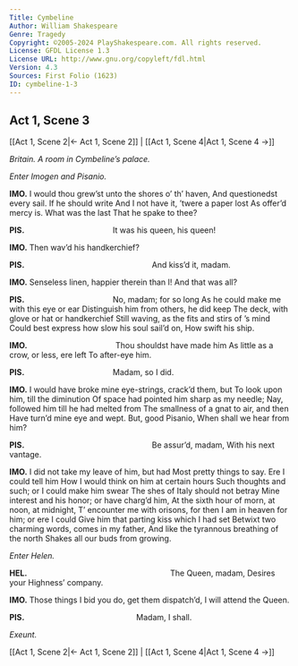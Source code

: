 ```yaml
---
Title: Cymbeline
Author: William Shakespeare
Genre: Tragedy
Copyright: ©2005-2024 PlayShakespeare.com. All rights reserved.
License: GFDL License 1.3
License URL: http://www.gnu.org/copyleft/fdl.html
Version: 4.3
Sources: First Folio (1623)
ID: cymbeline-1-3
---
```


## Act 1, Scene 3
[[Act 1, Scene 2|← Act 1, Scene 2]] | [[Act 1, Scene 4|Act 1, Scene 4 →]]

*Britain. A room in Cymbeline’s palace.*

*Enter Imogen and Pisanio.*

**IMO.**
I would thou grew’st unto the shores o’ th’ haven,
And questionedst every sail. If he should write
And I not have it, ’twere a paper lost
As offer’d mercy is. What was the last
That he spake to thee?

**PIS.**
           It was his queen, his queen!

**IMO.**
Then wav’d his handkerchief?

**PIS.**
                And kiss’d it, madam.

**IMO.**
Senseless linen, happier therein than I!
And that was all?

**PIS.**
           No, madam; for so long
As he could make me with this eye or ear
Distinguish him from others, he did keep
The deck, with glove or hat or handkerchief
Still waving, as the fits and stirs of ’s mind
Could best express how slow his soul sail’d on,
How swift his ship.

**IMO.**
           Thou shouldst have made him
As little as a crow, or less, ere left
To after-eye him.

**PIS.**
           Madam, so I did.

**IMO.**
I would have broke mine eye-strings, crack’d them, but
To look upon him, till the diminution
Of space had pointed him sharp as my needle;
Nay, followed him till he had melted from
The smallness of a gnat to air, and then
Have turn’d mine eye and wept. But, good Pisanio,
When shall we hear from him?

**PIS.**
                Be assur’d, madam,
With his next vantage.

**IMO.**
I did not take my leave of him, but had
Most pretty things to say. Ere I could tell him
How I would think on him at certain hours
Such thoughts and such; or I could make him swear
The shes of Italy should not betray
Mine interest and his honor; or have charg’d him,
At the sixth hour of morn, at noon, at midnight,
T’ encounter me with orisons, for then
I am in heaven for him; or ere I could
Give him that parting kiss which I had set
Betwixt two charming words, comes in my father,
And like the tyrannous breathing of the north
Shakes all our buds from growing.

*Enter Helen.*

**HEL.**
                  The Queen, madam,
Desires your Highness’ company.

**IMO.**
Those things I bid you do, get them dispatch’d,
I will attend the Queen.

**PIS.**
              Madam, I shall.

*Exeunt.*

[[Act 1, Scene 2|← Act 1, Scene 2]] | [[Act 1, Scene 4|Act 1, Scene 4 →]]
